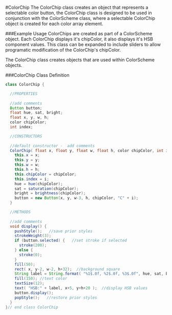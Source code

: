 #ColorChip
The ColorChip class creates an object that represents a selectable color button, the ColorChip class is designed to be used in conjunction with the ColorScheme class, where a selectable ColorChip object is created for each color array element. 

###Example Usage
ColorChips are created as part of a ColorScheme object.  Each ColorChip displays it's chipColor, it also displays it's HSB component values.  This class can be expanded to include sliders to allow programatic modification of the ColorChip's chipColor.


The ColorChip class creates objects that are used within ColorScheme objects.  


###ColorChip Class Definition


```java
class ColorChip {

  //PROPERTIES
  
  //add comments
  Button button;
  float hue, sat, bright;
  float x, y, w, h;
  color chipColor;
  int index;

  //CONSTRUCTORS
  
  //default constructor -  add comments 
  ColorChip( float x, float y, float w, float h, color chipColor, int i) {
    this.x = x;
    this.y = y;
    this.w = w;
    this.h = h;
    this.chipColor = chipColor;
    this.index = i;
    hue = hue(chipColor);
    sat = saturation(chipColor);
    bright = brightness(chipColor);
    button = new Button(x, y, w-3, h, chipColor, "C" + i);
  }

  //METHODS
  
  //add comments
  void display() {
    pushStyle();   //save prior styles
    strokeWeight(3);
    if (button.selected) {   //set stroke if selected
      stroke(200);
    } else {
      stroke(0);
    }
    fill(50);
    rect( x, y-2, w-2, h+32);  //background square 
    String label = String.format( "%1$.0f, %2$.0f, %3$.0f", hue, sat, bright);
    fill(150); //text color
    textSize(12);
    text( "HSB:" + label, x+5, y+h+20 );  //display HSB values
    button.display();
    popStyle();   //restore prior styles
  }
}// end class ColorChip
```

